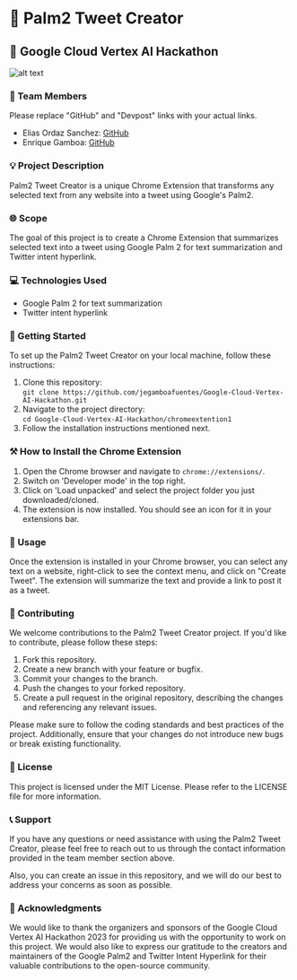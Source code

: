 # 🌴 Palm2 Tweet Creator
## 🚀 Google Cloud Vertex AI Hackathon
![alt text](https://github.com/jegamboafuentes/Google-Cloud-Vertex-AI-Hackathon/blob/EliasBranch/chromeextention1/images/coverGit.png?raw=true)

### 🎯 Team Members

Please replace "GitHub" and "Devpost" links with your actual links.

* Elias Ordaz Sanchez: [GitHub](https://github.com/Elias0109)
* Enrique Gamboa: [GitHub](https://github.com/jegamboafuentes)

### 💡 Project Description

Palm2 Tweet Creator is a unique Chrome Extension that transforms any selected text from any website into a tweet using Google's Palm2.

### 🌐 Scope

The goal of this project is to create a Chrome Extension that summarizes selected text into a tweet using Google Palm 2 for text summarization and Twitter intent hyperlink.

### 💻 Technologies Used
* Google Palm 2 for text summarization
* Twitter intent hyperlink

### 🚀 Getting Started

To set up the Palm2 Tweet Creator on your local machine, follow these instructions:

1. Clone this repository:  
`git clone https://github.com/jegamboafuentes/Google-Cloud-Vertex-AI-Hackathon.git`
2. Navigate to the project directory:  
`cd Google-Cloud-Vertex-AI-Hackathon/chromeextention1`
3. Follow the installation instructions mentioned next.

### ⚒️ How to Install the Chrome Extension

1. Open the Chrome browser and navigate to `chrome://extensions/`.
2. Switch on 'Developer mode' in the top right.
3. Click on 'Load unpacked' and select the project folder you just downloaded/cloned.
4. The extension is now installed. You should see an icon for it in your extensions bar.


### 🎯 Usage

Once the extension is installed in your Chrome browser, you can select any text on a website, right-click to see the context menu, and click on "Create Tweet". The extension will summarize the text and provide a link to post it as a tweet.

### 🤝 Contributing

We welcome contributions to the Palm2 Tweet Creator project. If you'd like to contribute, please follow these steps:

1. Fork this repository.
2. Create a new branch with your feature or bugfix.
3. Commit your changes to the branch.
4. Push the changes to your forked repository.
5. Create a pull request in the original repository, describing the changes and referencing any relevant issues.

Please make sure to follow the coding standards and best practices of the project. Additionally, ensure that your changes do not introduce new bugs or break existing functionality.

### 📄 License

This project is licensed under the MIT License. Please refer to the LICENSE file for more information.

### 📞 Support

If you have any questions or need assistance with using the Palm2 Tweet Creator, please feel free to reach out to us through the contact information provided in the team member section above.

Also, you can create an issue in this repository, and we will do our best to address your concerns as soon as possible.

### 🙏 Acknowledgments

We would like to thank the organizers and sponsors of the Google Cloud Vertex AI Hackathon 2023 for providing us with the opportunity to work on this project. We would also like to express our gratitude to the creators and maintainers of the Google Palm2 and Twitter Intent Hyperlink for their valuable contributions to the open-source community.

